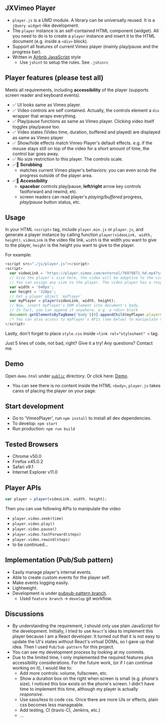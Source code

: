 ## JXVimeo Player
* `player.js` is a UMD module. A library can be universally reused. It is a `jQuery widget`-like development.
* The `player` instance is an self-contained HTML component (widget). All you need to do is to create a `player` instance and insert it to the HTML document (e.g. inside a `<div>` block).
* Support all features of current Vimeo player (mainly play/pause and the progress bar).
* Written in [Airbnb JavaScript](https://github.com/airbnb/javascript) style
  * Use `jshint` to setup the rules. See `.jshinrc`

## Player features (please test all)
Meets all requirements, including **accessibility** of the player (supports screen reader and keyboard events).
* :white_check_mark: UI looks same as Vimeo player.
* :white_check_mark: Video controls are self contained. Actually, the controls element a `div` wrapper that wraps everything.
* :white_check_mark: Play/pause functions as same as Vimeo player. Clicking video itself toggles play/pause too.
* :white_check_mark: Video states (Video time, duration, buffered and played) are displayed as same as Vimeo player
* :white_check_mark: Show/hide effects match Vimeo Player's default effects. e.g. if the mouse stays still on top of the video for a short amount of time, the control bar goes away.
* :white_check_mark: No size restriction to this player. The controls scale.
* :white_check_mark::tada: **Scrubbing**
  * matches current Vimeo player's behaviors: you can even scrub the progress outside of the player area.
* :white_check_mark::tada: **Accessibility**
  * __spacebar__ controls play/pause, __left/right__ arrow key controls fastforward and rewind, etc.
  * screen readers can read player's _playing/buffered_ progress, _play/pause_ button status, etc.

## Usage
In your HTML `<script>` tag, include `player.min.js` or `player.js`, and generate a player instance by calling function `player(videoLink, width, height)`. `videoLink` is the video file link, `width` is the width you want to give to the player, `height` is the height you want to give to the player.

For example:
```javascript
<script src="./js/player.js"></script>
<script>
  var videoLink = 'https://player.vimeo.com/external/76979871.hd.mp4?s=700bf8f30f8f8114cc372e94c4156aaf&profile_id=113';
  // Give the player's size here, the video will be adaptive to the video player's size
  // You can assign any size to the player. The video player has a responsive design.
  var width = '640px';
  var height = '320px';
  // Get a player object `myPlayer`
  var myPlayer = player(videoLink, width, height);
  // Now, insert myPlayer's DOM element into document's body.
  // In fact, you can append it anywhere, e.g. a <div> block
  document.getElementsByTagName('body')[0].appendChild(myPlayer.playerContainer);
  /* You can also access to myPlayer's APIs (see below) to manipulate the video, e.g. myPlayer.play() */
</script>
```

Lastly, don't forget to place `style.css` inside `<link rel="stylesheet" >` tag.

Just 5 lines of code, not bad, right? Give it a try! Any questions? Contact me.

## Demo
Open `demo.html` under [`public`](https://github.com/jyxia/JXVimeo/tree/master/public) directory. Or click here: [Demo](http://xiajinyue.info/JXVimeo/demo.html).
* You can see there is no content inside the HTML `<body>`, `player.js` takes cares of placing the player on your page.   

## Start development
* Go to 'VimeoPlayer', run `npm install` to install all dev dependencies.
* To develop: `npm start`  
* Run production: `npm run build`

## Tested Browsers
* Chrome v50.0
* Firefox v45.0.2
* Safari v9.1
* Internet Explorer v11.0 

## Player APIs
```javascript
var player = player(videoLink, width, height);
```
Then you can use following APIs to manipulate the video

* `player.video.seek(time)`
* `player.video.play()`
* `player.video.pause()`
* `player.video.fastForward(steps)`
* `player.video.rewind(steps)`
* to be continued...

## Implementation (Pub/Sub pattern)
* Easily manage player's internal events.
* Able to create custom events for the player self.
* Make events logging easily.
* Lightweight.
* Development is under [pubsub-pattern branch](https://github.com/jyxia/JXVimeo/tree/pubsub-pattern).
  * Used `feature branch` -> `develop` git workflow.

## Discussions
* By understanding the requirement, I should only use plain JavaScript for the development. Initially, I tried to use `React`'s idea to implement this player because I am a React developer. It turned out that it is not easy to update the UI's states without React's virtual DOMs, so I gave up that idea. Then I used `Pub/Sub pattern` for this project.
* You can see my development process by looking at my commits.
* Due to the limited time, I only implemented the required features plus accessibility considerations. For the future work, (or if I can continue working on it), I would like to:
  * Add more controls: volume, fullscreen, etc.
  * Show a duration box on the right when screen is small (e.g. phone's size). I noticed this box exists on the phone's screen. I didn't have time to implement this time, although my player is actually *responsive*.
  * Use sass/less to code css. Once there are more UIs or effects, plain css becomes less manageable.
  * Add testing, CI (travis-CI, Jenkins, etc.)
  * ...
